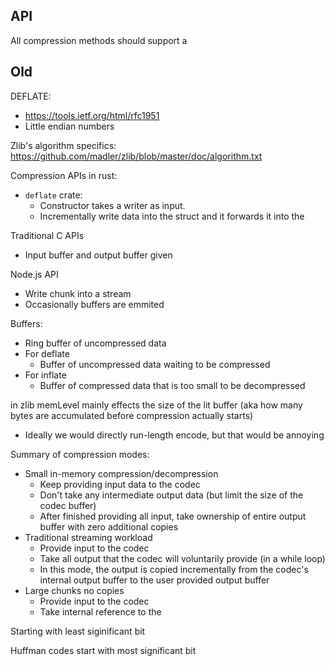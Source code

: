 

API
---

All compression methods should support a 


Old
---


DEFLATE:
- https://tools.ietf.org/html/rfc1951
- Little endian numbers

Zlib's algorithm specifics:
https://github.com/madler/zlib/blob/master/doc/algorithm.txt


Compression APIs in rust:
- `deflate` crate:
	- Constructor takes a writer as input.
	- Incrementally write data into the struct and it forwards it into the 

Traditional C APIs
- Input buffer and output buffer given



Node.js API
- Write chunk into a stream
- Occasionally buffers are emmited


Buffers:
- Ring buffer of uncompressed data
- For deflate
	- Buffer of uncompressed data waiting to be compressed
- For inflate
	- Buffer of compressed data that is too small to be decompressed


in zlib memLevel mainly effects the size of the lit buffer (aka how many bytes are accumulated before compression actually starts)

- Ideally we would directly run-length encode, but that would be annoying


Summary of compression modes:

- Small in-memory compression/decompression
	- Keep providing input data to the codec
	- Don't take any intermediate output data (but limit the size of the codec buffer)
	- After finished providing all input, take ownership of entire output buffer with zero additional copies
- Traditional streaming workload
	- Provide input to the codec
	- Take all output that the codec will voluntarily provide (in a while loop)
	- In this mode, the output is copied incrementally from the codec's internal output buffer to the user provided output buffer
- Large chunks no copies
	- Provide input to the codec
	- Take internal reference to the 


Starting with least siginificant bit


Huffman codes start with most significant bit